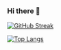 ### Hi there 👋
[![GitHub Streak](https://streak-stats.demolab.com?user=AndrewDNelson&theme=material&border_radius=5&hide_longest_streak=true)](https://git.io/streak-stats)

[![Top Langs](https://github-readme-stats.vercel.app/api/top-langs/?username=andrewdnelson&layout=compact)](https://github.com/anuraghazra/github-readme-stats)
